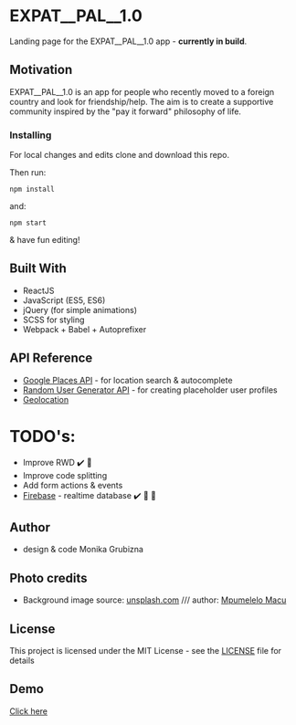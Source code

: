 # EXPAT__PAL__1.0

Landing page for the EXPAT__PAL__1.0 app - **currently in build**.

## Motivation

EXPAT__PAL__1.0 is an app for people who recently moved to a foreign country and look for friendship/help. The aim is to create a supportive community inspired by the "pay it forward" philosophy of life.

### Installing

For local changes and edits clone and download this repo.

Then run:

```
npm install
```

and:

```
npm start
```

& have fun editing!

## Built With

* ReactJS
* JavaScript (ES5, ES6)
* jQuery (for simple animations)
* SCSS for styling
* Webpack + Babel + Autoprefixer

## API Reference

* [Google Places API](https://developers.google.com/places/) - for location search & autocomplete
* [Random User Generator API](https://randomuser.me/) - for creating placeholder user profiles
* [Geolocation](https://developer.mozilla.org/en-US/docs/Web/API/Navigator/geolocation)

# TODO's:
* Improve RWD :heavy_check_mark: :tada:
* Improve code splitting
* Add form actions & events
* [Firebase](https://rometools.github.io/rome/) - realtime database :heavy_check_mark: :tada: :seedling:

## Author

* design & code Monika Grubizna

## Photo credits

* Background image source: [unsplash.com](https://unsplash.com/) /// author: [Mpumelelo Macu](www.mpumelelomacu.com)

## License

This project is licensed under the MIT License - see the [LICENSE](LICENSE) file for details

## Demo
[Click here](https://mongru.github.io/EXPAT__PAL__1.0/)
